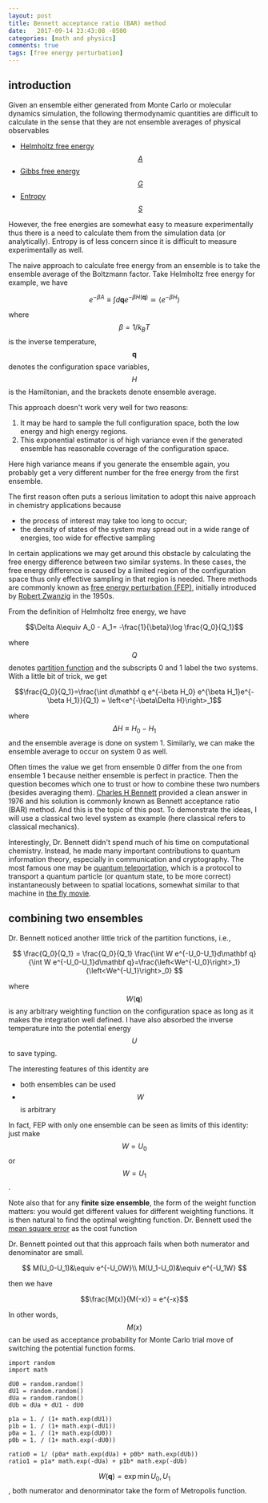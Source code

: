 ```yaml
---
layout: post
title: Bennett acceptance ratio (BAR) method
date:   2017-09-14 23:43:08 -0500
categories: [math and physics]
comments: true
tags: [free energy perturbation]
---
```


## introduction

Given an ensemble either generated from Monte Carlo or molecular dynamics simulation,
the following thermodynamic quantities are difficult to calculate in the sense that they are not
ensemble averages of physical observables

* [Helmholtz free energy $$A$$](https://en.wikipedia.org/wiki/Helmholtz_free_energy)
* [Gibbs free energy $$G$$](https://en.wikipedia.org/wiki/Gibbs_free_energy)
* [Entropy $$S$$](https://en.wikipedia.org/wiki/Entropy_in_thermodynamics_and_information_theory)

However, the free energies are somewhat easy to measure experimentally thus there is a need to calculate them from the simulation data (or analytically).
Entropy is of less concern since it is difficult to measure experimentally as well.

The naive approach to calculate free energy from an ensemble is to take the ensemble average of the Boltzmann factor.
Take Helmholtz free energy for example, we have

$$ e^{-\beta A} \equiv \int d\mathbf q e^{-\beta H(\mathbf q)} \simeq \left<e^{-\beta H}\right> $$

where $$\beta=1/k_B T$$ is the inverse temperature, $$\mathbf q$$ denotes the configuration space variables,
$$H$$ is the Hamiltonian, and the brackets denote ensemble average.

This approach doesn't work very well for two reasons:

1. It may be hard to sample the full configuration space, both the low energy and high energy regions.
1. This exponential estimator is of high variance even if the generated ensemble has reasonable coverage of the configuration space.

Here high variance means if you generate the ensemble again,
you probably get a very different number for the free energy from the first ensemble.

The first reason often puts a serious limitation to adopt this naive approach in chemistry applications because 

* the process of interest may take too long to occur;
* the density of states of the system may spread out in a wide range of energies, too wide for effective sampling

In certain applications we may get around this obstacle by calculating the free energy difference between two similar systems.
In these cases, the free energy difference is caused by a limited region of the configuration space thus only effective sampling in that region is needed.
There methods are commonly known as [free energy perturbation (FEP)](https://en.wikipedia.org/wiki/Free_energy_perturbation),
initially introduced by [Robert Zwanzig](https://en.wikipedia.org/wiki/Robert_Zwanzig) in the 1950s.

From the definition of Helmholtz free energy, we have

$$\Delta A\equiv A_0 - A_1= -\frac{1}{\beta}\log \frac{Q_0}{Q_1}$$

where $$Q$$ denotes [partition function](https://en.wikipedia.org/wiki/Partition_function_(statistical_mechanics)) 
and the subscripts 0 and 1 label the two systems.
With a little bit of trick, we get

$$\frac{Q_0}{Q_1}=\frac{\int d\mathbf q e^{-\beta H_0} e^{\beta H_1}e^{-\beta H_1}}{Q_1} = \left<e^{-\beta\Delta H}\right>_1$$

where $$\Delta H\equiv H_0 - H_1$$ and the ensemble average is done on system 1.
Similarly, we can make the ensemble average to occur on system 0 as well.

Often times the value we get from ensemble 0 differ from the one from ensemble 1 because neither ensemble is perfect in practice.
Then the question becomes which one to trust or how to combine these two numbers (besides averaging them).
[Charles H Bennett](https://en.wikipedia.org/wiki/Charles_H._Bennett_(computer_scientist)) provided a clean answer in 1976
and his solution is commonly known as Bennett acceptance ratio (BAR) method.
And this is the topic of this post.
To demonstrate the ideas, I will use a classical two level system as example
(here classical refers to classical mechanics).

Interestingly, Dr. Bennett didn't spend much of his time on computational chemistry.
Instead, he made many important contributions to quantum information theory, especially in communication and cryptography.
The most famous one may be [quantum teleportation](https://en.wikipedia.org/wiki/Quantum_teleportation),
which is a protocol to transport a quantum particle (or quantum state, to be more correct) instantaneously between to spatial locations, somewhat similar to that machine in [the fly movie](https://en.wikipedia.org/wiki/The_Fly_(1958_film)).


## combining two ensembles

Dr. Bennett noticed another little trick of the partition functions, i.e.,

$$
\frac{Q_0}{Q_1} = \frac{Q_0}{Q_1} \frac{\int W e^{-U_0-U_1}d\mathbf q}{\int W e^{-U_0-U_1}d\mathbf q}=\frac{\left<We^{-U_0}\right>_1}{\left<We^{-U_1}\right>_0}
$$

where $$W(\mathbf q)$$ is any arbitrary weighting function on the configuration space as long as it makes the integration well defined.
I have also absorbed the inverse temperature into the potential energy $$U$$ to save typing.

The interesting features of this identity are

* both ensembles can be used
* $$W$$ is arbitrary

In fact, FEP with only one ensemble can be seen as limits of this identity: just make $$W=U_0$$ or $$W=U_1$$.

Note also that for any **finite size ensemble**, the form of the weight function matters:
you would get different values for different weighting functions.
It is then natural to find the optimal weighting function.
Dr. Bennett used the [mean square error](https://en.wikipedia.org/wiki/Mean_squared_error) as the cost function

Dr. Bennett pointed out that this approach fails when both numerator and denominator are small.

$$
M(U_0-U_1)&\equiv e^{-U_0W}\\
M(U_1-U_0)&\equiv e^{-U_1W}
$$

then we have 

$$\frac{M(x)}{M(-x)} = e^{-x}$$

In other words, $$M(x)$$ can be used as acceptance probability for Monte Carlo trial move of switching the potential function
forms.

```
import random
import math

dU0 = random.random()
dU1 = random.random()
dUa = random.random()
dUb = dUa + dU1 - dU0

p1a = 1. / (1+ math.exp(dU1))
p1b = 1. / (1+ math.exp(-dU1))
p0a = 1. / (1+ math.exp(dU0))
p0b = 1. / (1+ math.exp(-dU0))

ratio0 = 1/ (p0a* math.exp(dUa) + p0b* math.exp(dUb))
ratio1 = p1a* math.exp(-dUa) + p1b* math.exp(-dUb)
```

$$W(\mathbf q)=\exp{\min{U_0, U_1}}$$, both numerator and denorminator take the form of Metropolis function.

